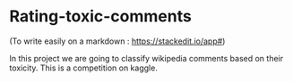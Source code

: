 # Rating-toxic-comments

(To write easily on a markdown : https://stackedit.io/app#)

In this project we are going to classify wikipedia comments based on their toxicity. This is a competition on kaggle.
